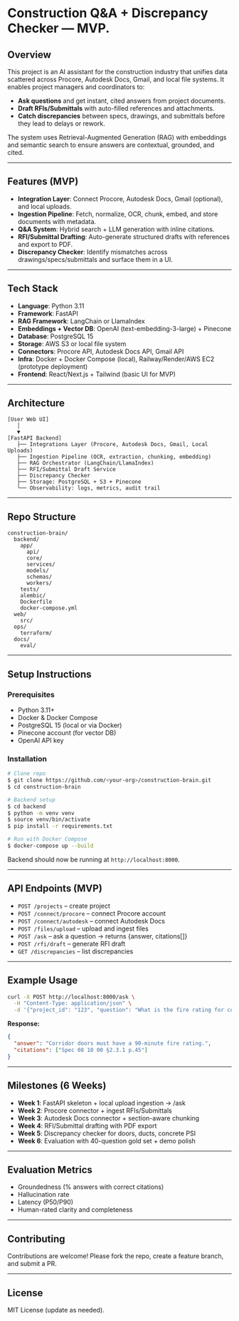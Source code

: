 # Construction Q\&A + Discrepancy Checker — MVP.

## Overview

This project is an AI assistant for the construction industry that unifies data scattered across Procore, Autodesk Docs, Gmail, and local file systems. It enables project managers and coordinators to:

* **Ask questions** and get instant, cited answers from project documents.
* **Draft RFIs/Submittals** with auto-filled references and attachments.
* **Catch discrepancies** between specs, drawings, and submittals before they lead to delays or rework.

The system uses Retrieval-Augmented Generation (RAG) with embeddings and semantic search to ensure answers are contextual, grounded, and cited.

---

## Features (MVP)

* **Integration Layer**: Connect Procore, Autodesk Docs, Gmail (optional), and local uploads.
* **Ingestion Pipeline**: Fetch, normalize, OCR, chunk, embed, and store documents with metadata.
* **Q\&A System**: Hybrid search + LLM generation with inline citations.
* **RFI/Submittal Drafting**: Auto-generate structured drafts with references and export to PDF.
* **Discrepancy Checker**: Identify mismatches across drawings/specs/submittals and surface them in a UI.

---

## Tech Stack

* **Language**: Python 3.11
* **Framework**: FastAPI
* **RAG Framework**: LangChain or LlamaIndex
* **Embeddings + Vector DB**: OpenAI (text-embedding-3-large) + Pinecone
* **Database**: PostgreSQL 15
* **Storage**: AWS S3 or local file system
* **Connectors**: Procore API, Autodesk Docs API, Gmail API
* **Infra**: Docker + Docker Compose (local), Railway/Render/AWS EC2 (prototype deployment)
* **Frontend**: React/Next.js + Tailwind (basic UI for MVP)

---

## Architecture

```
[User Web UI]
   │
   ▼
[FastAPI Backend]
   ├── Integrations Layer (Procore, Autodesk Docs, Gmail, Local Uploads)
   ├── Ingestion Pipeline (OCR, extraction, chunking, embedding)
   ├── RAG Orchestrator (LangChain/LlamaIndex)
   ├── RFI/Submittal Draft Service
   ├── Discrepancy Checker
   ├── Storage: PostgreSQL + S3 + Pinecone
   └── Observability: logs, metrics, audit trail
```

---

## Repo Structure

```
construction-brain/
  backend/
    app/
      api/
      core/
      services/
      models/
      schemas/
      workers/
    tests/
    alembic/
    Dockerfile
    docker-compose.yml
  web/
    src/
  ops/
    terraform/
  docs/
    eval/
```

---

## Setup Instructions

### Prerequisites

* Python 3.11+
* Docker & Docker Compose
* PostgreSQL 15 (local or via Docker)
* Pinecone account (for vector DB)
* OpenAI API key

### Installation

```bash
# Clone repo
$ git clone https://github.com/<your-org>/construction-brain.git
$ cd construction-brain

# Backend setup
$ cd backend
$ python -m venv venv
$ source venv/bin/activate
$ pip install -r requirements.txt

# Run with Docker Compose
$ docker-compose up --build
```

Backend should now be running at `http://localhost:8000`.

---

## API Endpoints (MVP)

* `POST /projects` – create project
* `POST /connect/procore` – connect Procore account
* `POST /connect/autodesk` – connect Autodesk Docs
* `POST /files/upload` – upload and ingest files
* `POST /ask` – ask a question → returns {answer, citations\[]}
* `POST /rfi/draft` – generate RFI draft
* `GET /discrepancies` – list discrepancies

---

## Example Usage

```bash
curl -X POST http://localhost:8000/ask \
  -H "Content-Type: application/json" \
  -d '{"project_id": "123", "question": "What is the fire rating for corridor doors?"}'
```

**Response:**

```json
{
  "answer": "Corridor doors must have a 90-minute fire rating.",
  "citations": ["Spec 08 10 00 §2.3.1 p.45"]
}
```

---

## Milestones (6 Weeks)

* **Week 1**: FastAPI skeleton + local upload ingestion → /ask
* **Week 2**: Procore connector + ingest RFIs/Submittals
* **Week 3**: Autodesk Docs connector + section-aware chunking
* **Week 4**: RFI/Submittal drafting with PDF export
* **Week 5**: Discrepancy checker for doors, ducts, concrete PSI
* **Week 6**: Evaluation with 40-question gold set + demo polish

---

## Evaluation Metrics

* Groundedness (% answers with correct citations)
* Hallucination rate
* Latency (P50/P90)
* Human-rated clarity and completeness

---

## Contributing

Contributions are welcome! Please fork the repo, create a feature branch, and submit a PR.

---

## License

MIT License (update as needed).
